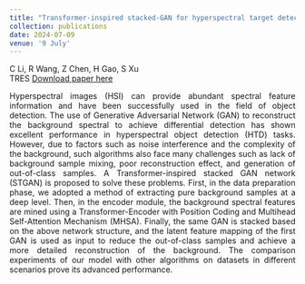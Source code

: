 ```yaml
---
title: "Transformer-inspired stacked-GAN for hyperspectral target detection"
collection: publications
date: 2024-07-09
venue: '9 July'
---
```

C Li, R Wang, Z Chen, H Gao, S Xu</br>
TRES
[Download paper here](https://www.tandfonline.com/doi/abs/10.1080/01431161.2024.2370500)

<div style="text-align: justify;">
Hyperspectral images (HSI) can provide abundant spectral feature information and have been successfully used in the field of object detection. The use of Generative Adversarial Network (GAN) to reconstruct the background spectral to achieve differential detection has shown excellent performance in hyperspectral object detection (HTD) tasks. However, due to factors such as noise interference and the complexity of the background, such algorithms also face many challenges such as lack of background sample mixing, poor reconstruction effect, and generation of out-of-class samples. A Transformer-inspired stacked GAN network (STGAN) is proposed to solve these problems. First, in the data preparation phase, we adopted a method of extracting pure background samples at a deep level. Then, in the encoder module, the background spectral features are mined using a Transformer-Encoder with Position Coding and Multihead Self-Attention Mechanism (MHSA). Finally, the same GAN is stacked based on the above network structure, and the latent feature mapping of the first GAN is used as input to reduce the out-of-class samples and achieve a more detailed reconstruction of the background. The comparison experiments of our model with other algorithms on datasets in different scenarios prove its advanced performance.
</div>
